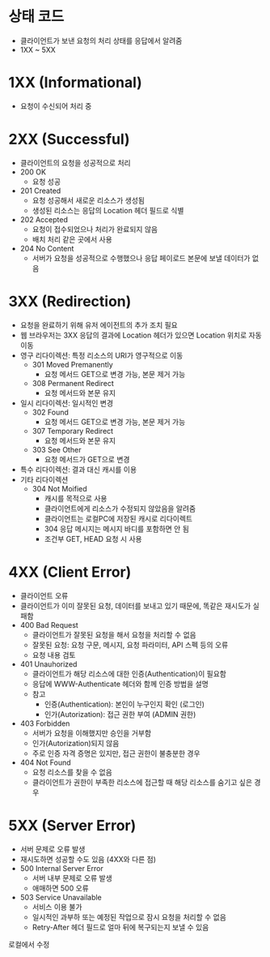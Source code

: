 
# 상태 코드
- 클라이언트가 보낸 요청의 처리 상태를 응답에서 알려줌
- 1XX ~ 5XX

# 1XX (Informational)
 - 요청이 수신되어 처리 중

# 2XX (Successful)
- 클라이언트의 요청을 성공적으로 처리
- 200 OK
	- 요청 성공
- 201 Created
	- 요청 성공해서 새로운 리소스가 생성됨
	- 생성된 리소스는 응답의 Location 헤더 필드로 식별
- 202 Accepted
	- 요청이 접수되었으나 처리가 완료되지 않음
	- 배치 처리 같은 곳에서 사용
- 204 No Content
	- 서버가 요청을 성공적으로 수행했으나 응답 페이로드 본문에 보낼 데이터가 없음

# 3XX (Redirection)
- 요청을 완료하기 위해 유저 에이전트의 추가 조치 필요
- 웹 브라우저는 3XX 응답의 결과에 Location 헤더가 있으면 Location 위치로 자동 이동
- 영구 리다이렉션: 특정 리소스의 URI가 영구적으로 이동
	- 301 Moved Premanently
		- 요청 메서드 GET으로 변경 가능, 본문 제거 가능
	- 308 Permanent Redirect
		- 요청 메서드와 본문 유지
- 일시 리다이렉션: 일시적인 변경
	- 302 Found
		- 요청 메서드 GET으로 변경 가능, 본문 제거 가능
	- 307 Temporary Redirect
		- 요청 메서드와 본문 유지
	- 303 See Other
		- 요청 메서드가 GET으로 변경
- 특수 리다이렉션: 결과 대신 캐시를 이용
- 기타 리다이렉션
	- 304 Not Moified
		- 캐시를 목적으로 사용
		- 클라이언트에게 리소스가 수정되지 않았음을 알려줌
		- 클라이언트는 로컬PC에 저장된 캐시로 리다이렉트
		- 304 응답 메시지는 메시지 바디를 포함하면 안 됨
		- 조건부 GET, HEAD 요청 시 사용

# 4XX (Client Error)
- 클라이언트 오류
- 클라이언트가 이미 잘못된 요청, 데이터를 보내고 있기 때문에, 똑같은 재시도가 실패함
- 400 Bad Request
	- 클라이언트가 잘못된 요청을 해서 요청을 처리할 수 없음
	- 잘못된 요청: 요청 구문, 메시지, 요청 파라미터, API 스펙 등의 오류
	- 요청 내용 검토
- 401 Unauhorized
	- 클라이언트가 해당 리소스에 대한 인증(Authentication)이 필요함
	- 응답에 WWW-Authenticate 헤더와 함께 인증 방법을 설명
	- 참고
		- 인증(Authentication): 본인이 누구인지 확인 (로그인)
		- 인가(Autorization): 접근 권한 부여 (ADMIN 권한)
- 403 Forbidden
	- 서버가 요청을 이해했지만 승인을 거부함
	- 인가(Autorization)되지 않음
	- 주로 인증 자격 증명은 있지만, 접근 권한이 불충분한 경우
- 404 Not Found
	- 요청 리소스를 찾을 수 없음
	- 클라이언트가 권한이 부족한 리소스에 접근할 때 해당 리소스를 숨기고 싶은 경우

# 5XX (Server Error)
- 서버 문제로 오류 발생
- 재시도하면 성공할 수도 있음 (4XX와 다른 점)
- 500 Internal Server Error
	- 서버 내부 문제로 오류 발생
	- 애매하면 500 오류
- 503 Service Unavailable
	- 서비스 이용 불가
	- 일시적인 과부하 또는 예정된 작업으로 잠시 요청을 처리할 수 없음
	- Retry-After 헤더 필드로 얼마 뒤에 복구되는지 보낼 수 있음

로컬에서 수정
